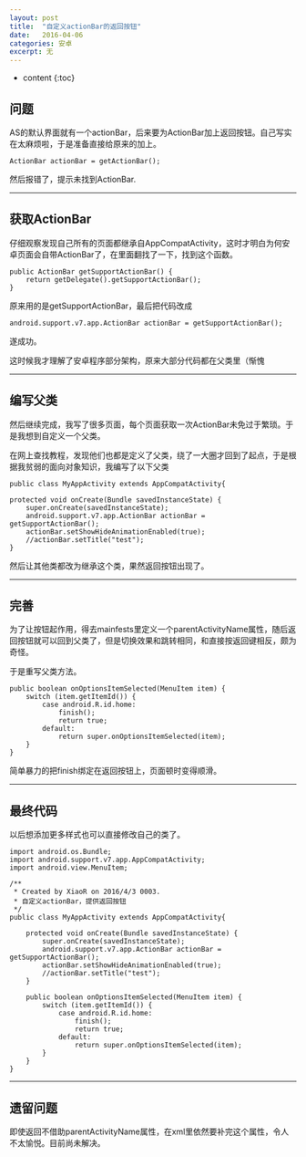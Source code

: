 ```yaml
---
layout: post
title:  "自定义actionBar的返回按钮"
date:   2016-04-06
categories: 安卓
excerpt: 无
---
```

* content
{:toc}

## 问题

AS的默认界面就有一个actionBar，后来要为ActionBar加上返回按钮。自己写实在太麻烦啦，于是准备直接给原来的加上。

	ActionBar actionBar = getActionBar();
	
然后报错了，提示未找到ActionBar.

---

## 获取ActionBar

仔细观察发现自己所有的页面都继承自AppCompatActivity，这时才明白为何安卓页面会自带ActionBar了，在里面翻找了一下，找到这个函数。

	public ActionBar getSupportActionBar() {
        return getDelegate().getSupportActionBar();
    }
	
原来用的是getSupportActionBar，最后把代码改成

	android.support.v7.app.ActionBar actionBar = getSupportActionBar();
	
遂成功。

这时候我才理解了安卓程序部分架构，原来大部分代码都在父类里（惭愧

---

## 编写父类

然后继续完成，我写了很多页面，每个页面获取一次ActionBar未免过于繁琐。于是我想到自定义一个父类。

在网上查找教程，发现他们也都是定义了父类，绕了一大圈才回到了起点，于是根据我贫弱的面向对象知识，我编写了以下父类

	public class MyAppActivity extends AppCompatActivity{

    protected void onCreate(Bundle savedInstanceState) {
        super.onCreate(savedInstanceState);
        android.support.v7.app.ActionBar actionBar = getSupportActionBar();
        actionBar.setShowHideAnimationEnabled(true);
        //actionBar.setTitle("test");
	}
	
然后让其他类都改为继承这个类，果然返回按钮出现了。

---

## 完善

为了让按钮起作用，得去mainfests里定义一个parentActivityName属性，随后返回按钮就可以回到父类了，但是切换效果和跳转相同，和直接按返回键相反，颇为奇怪。

于是重写父类方法。

	public boolean onOptionsItemSelected(MenuItem item) {
        switch (item.getItemId()) {
            case android.R.id.home:
                finish();
                return true;
            default:
                return super.onOptionsItemSelected(item);
        }
    }
	
简单暴力的把finish绑定在返回按钮上，页面顿时变得顺滑。

---

## 最终代码

以后想添加更多样式也可以直接修改自己的类了。

	import android.os.Bundle;
	import android.support.v7.app.AppCompatActivity;
	import android.view.MenuItem;

	/**
	 * Created by XiaoR on 2016/4/3 0003.
	 * 自定义actionBar，提供返回按钮
	 */
	public class MyAppActivity extends AppCompatActivity{

		protected void onCreate(Bundle savedInstanceState) {
			super.onCreate(savedInstanceState);
			android.support.v7.app.ActionBar actionBar = getSupportActionBar();
			actionBar.setShowHideAnimationEnabled(true);
			//actionBar.setTitle("test");
		}

		public boolean onOptionsItemSelected(MenuItem item) {
			switch (item.getItemId()) {
				case android.R.id.home:
					finish();
					return true;
				default:
					return super.onOptionsItemSelected(item);
			}
		}
	}

---

## 遗留问题

即使返回不借助parentActivityName属性，在xml里依然要补完这个属性，令人不太愉悦。目前尚未解决。